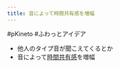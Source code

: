 ```yaml
---
title: 音によって時間共有感を増幅
---
```


\#pKineto #ふわっとアイデア

* 他人のタイプ音が聞こえてくるとか
* 音によって[時間共有感](%E6%99%82%E9%96%93%E5%85%B1%E6%9C%89%E6%84%9F.md)を増幅

